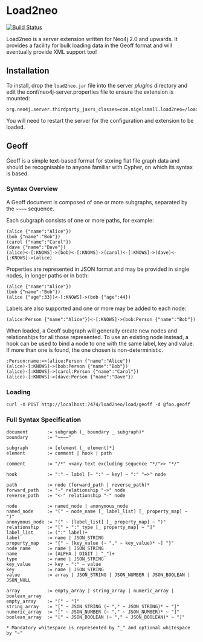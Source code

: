 # Load2neo

[![Build Status](https://travis-ci.org/nigelsmall/load2neo.png)](https://travis-ci.org/nigelsmall/load2neo)

Load2neo is a server extension written for Neo4j 2.0 and upwards. It provides a
facility for bulk loading data in the Geoff format and will eventually provide
XML support too!

## Installation

To install, drop the `load2neo.jar` file into the server *plugins*
directory and edit the conf/neo4j-server.properties file to ensure the
extension is mounted:

```
org.neo4j.server.thirdparty_jaxrs_classes=com.nigelsmall.load2neo=/load2neo
```

You will need to restart the server for the configuration and extension to be
loaded.

## Geoff

Geoff is a simple text-based format for storing flat file graph data and should
be recognisable to anyone familiar with Cypher, on which its syntax is based.

### Syntax Overview

A Geoff document is composed of one or more subgraphs, separated by the `~~~~`
sequence.

Each subgraph consists of one or more paths, for example:

```
(alice {"name":"Alice"})
(bob {"name":"Bob"})
(carol {"name":"Carol"})
(dave {"name":"Dave"})
(alice)<-[:KNOWS]->(bob)<-[:KNOWS]->(carol)<-[:KNOWS]->(dave)<-[:KNOWS]->(alice)
```

Properties are represented in JSON format and may be provided in single nodes,
in longer paths or in both:

```
(alice {"name":"Alice"})
(bob {"name":"Bob"})
(alice {"age":33})<-[:KNOWS]->(bob {"age":44})
```

Labels are also supported and one or more may be added to each node:

```
(alice:Person {"name":"Alice"})<-[:KNOWS]->(bob:Person {"name":"Bob"})
```

When loaded, a Geoff subgraph will generally create new nodes and relationships
for all those represented. To use an existing node instead, a hook can be used
to bind a node to one with the same label, key and value. If more than one is
found, the one chosen is non-deterministic.

```
:Person:name:=>(alice:Person {"name":"Alice"})
(alice)-[:KNOWS]->(bob:Person {"name":"Bob"})
(alice)-[:KNOWS]->(carol:Person {"name":"Carol"})
(alice)-[:KNOWS]->(dave:Person {"name":"Dave"})
```


### Loading

```
curl -X POST http://localhost:7474/load2neo/load/geoff -d @foo.geoff
```

### Full Syntax Specification

```
document       := subgraph (_ boundary _ subgraph)*
boundary       := "~~~~"

subgraph       := [element (_ element)*]
element        := comment | hook | path

comment        := "/*" <<any text excluding sequence "*/">> "*/"

hook           := ":" ~ label [~ ":" ~ key] ~ ":" "=>" node

path           := node (forward_path | reverse_path)*
forward_path   := "-" relationship "->" node
reverse_path   := "<-" relationship "-" node

node           := named_node | anonymous_node
named_node     := "(" ~ node_name [_ label_list] [_ property_map] ~ ")"
anonymous_node := "(" ~ [label_list] [_ property_map] ~ ")"
relationship   := "[" ~ ":" type [_ property_map] ~ "]"
label_list     := (":" label)+
label          := name | JSON_STRING
property_map   := "{" ~ [key_value (~ "," ~ key_value)* ~] "}"
node_name      := name | JSON_STRING
name           := (ALPHA | DIGIT | "_")+
type           := name | JSON_STRING
key_value      := key ~ ":" ~ value
key            := name | JSON_STRING
value          := array | JSON_STRING | JSON_NUMBER | JSON_BOOLEAN | JSON_NULL

array          := empty_array | string_array | numeric_array | boolean_array
empty_array    := "[" ~ "]"
string_array   := "[" ~ JSON_STRING (~ "," ~ JSON_STRING)* ~ "]"
numeric_array  := "[" ~ JSON_NUMBER (~ "," ~ JSON_NUMBER)* ~ "]"
boolean_array  := "[" ~ JSON_BOOLEAN (~ "," ~ JSON_BOOLEAN)* ~ "]"

* Mandatory whitespace is represented by "_" and optional whitespace by "~"
```
